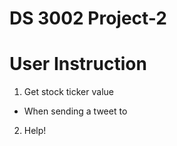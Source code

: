 # DS 3002 Project-2

# User Instruction
1. Get stock ticker value 
 - When sending a tweet to 
2. Help!
